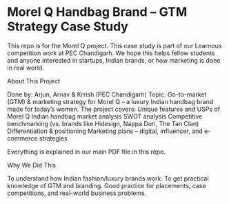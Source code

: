 # Morel Q Handbag Brand – GTM Strategy Case Study

This repo is for the Morel Q project. This case study is part of our Learnous competition work at PEC Chandigarh. We hope this helps fellow students and anyone interested in startups, Indian brands, or how marketing is done in real world.

About This Project

Done by: Arjun, Arnav & Krrish (PEC Chandigarh)
Topic: Go-to-market (GTM) & marketing strategy for Morel Q – a luxury Indian handbag brand made for today’s women.
The project covers:
Unique features and USPs of Morel Q
Indian handbag market analysis
SWOT analysis
Competitive benchmarking (vs. brands like Hidesign, Nappa Dori, The Tan Clan)
Differentiation & positioning
Marketing plans – digital, influencer, and e-commerce strategies

Everything is explained in our main PDF file in this repo.

Why We Did This

To understand how Indian fashion/luxury brands work.
To get practical knowledge of GTM and branding.
Good practice for placements, case competitions, and real-world business problems.
